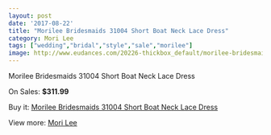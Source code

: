```yaml
---
layout: post
date: '2017-08-22'
title: "Morilee Bridesmaids 31004 Short Boat Neck Lace Dress"
category: Mori Lee
tags: ["wedding","bridal","style","sale","morilee"]
image: http://www.eudances.com/20226-thickbox_default/morilee-bridesmaids-31004-short-boat-neck-lace-dress.jpg
---
```

Morilee Bridesmaids 31004 Short Boat Neck Lace Dress

On Sales: **$311.99**
<a href="https://www.eudances.com/en/mori-lee/6059-morilee-bridesmaids-31004-short-boat-neck-lace-dress.html"><amp-img layout="responsive" width="600" height="600" src="//www.eudances.com/20226-thickbox_default/morilee-bridesmaids-31004-short-boat-neck-lace-dress.jpg" alt="Morilee Bridesmaids 31004 Short Boat Neck Lace Dress 0" /></a>
<a href="https://www.eudances.com/en/mori-lee/6059-morilee-bridesmaids-31004-short-boat-neck-lace-dress.html"><amp-img layout="responsive" width="600" height="600" src="//www.eudances.com/20227-thickbox_default/morilee-bridesmaids-31004-short-boat-neck-lace-dress.jpg" alt="Morilee Bridesmaids 31004 Short Boat Neck Lace Dress 1" /></a>

Buy it: [Morilee Bridesmaids 31004 Short Boat Neck Lace Dress](https://www.eudances.com/en/mori-lee/6059-morilee-bridesmaids-31004-short-boat-neck-lace-dress.html "Morilee Bridesmaids 31004 Short Boat Neck Lace Dress")

View more: [Mori Lee](https://www.eudances.com/en/65-mori-lee "Mori Lee")